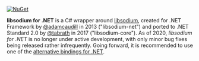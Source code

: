 [![NuGet](https://img.shields.io/nuget/v/Sodium.Core)](https://www.nuget.org/packages/Sodium.Core)

**libsodium for .NET** is a C# wrapper around [libsodium](https://libsodium.org/),
created for .NET Framework by [@adamcaudill](https://github.com/adamcaudill/) in 2013 ("libsodium-net") and
ported to .NET Standard 2.0 by [@tabrath](https://github.com/tabrath/) in 2017 ("libsodium-core").
As of 2020, *libsodium for .NET* is no longer under active development, with only minor bug fixes being released rather infrequently.
Going forward, it is recommended to use one of the [alternative bindings for .NET](https://doc.libsodium.org/bindings_for_other_languages).
